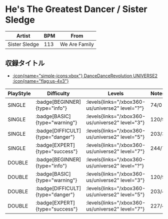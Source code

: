 # He's The Greatest Dancer / Sister Sledge

|Artist|BPM|From|
|------|---|----|
|Sister Sledge|113|We Are Family|

## 収録タイトル

- [:icon{name="simple-icons:xbox"} DanceDanceRevolution UNIVERSE2 :icon{name="flag:us-4x3"}](/xbox360-us/universe2)

|PlayStyle|Difficulty|Levels|Notes|Movie|
|---------|----------|------|-----|-----|
|SINGLE| :badge[BEGINNER]{type="info"}| :levels{links="/xbox360-us/universe2" level="?"}|74/0||
|SINGLE| :badge[BASIC]{type="warning"}| :levels{links="/xbox360-us/universe2" level="3"}|120/9||
|SINGLE| :badge[DIFFICULT]{type="danger"}| :levels{links="/xbox360-us/universe2" level="5"}|203/3||
|SINGLE| :badge[EXPERT]{type="success"}| :levels{links="/xbox360-us/universe2" level="7"}|244/7||
|DOUBLE| :badge[BEGINNER]{type="info"}| :levels{links="/xbox360-us/universe2" level="?"}|||
|DOUBLE| :badge[BASIC]{type="warning"}| :levels{links="/xbox360-us/universe2" level="3"}|120/9||
|DOUBLE| :badge[DIFFICULT]{type="danger"}| :levels{links="/xbox360-us/universe2" level="5"}|203/4||
|DOUBLE| :badge[EXPERT]{type="success"}| :levels{links="/xbox360-us/universe2" level="7"}|227/4||
